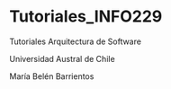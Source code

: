 # Tutoriales_INFO229
Tutoriales Arquitectura de Software

Universidad Austral de Chile



María Belén Barrientos
